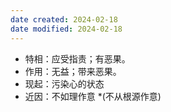 ```yaml
---
date created: 2024-02-18
date modified: 2024-02-18
---
```

- 特相：应受指责；有恶果。    
- 作用：无益；带来恶果。    
- 现起：污染心的状态    
- 近因：不如理作意 *(不从根源作意)
